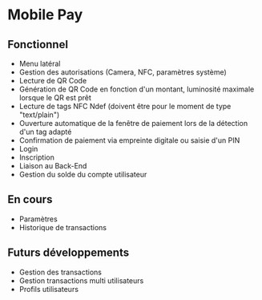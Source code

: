 # Mobile Pay

## Fonctionnel
- Menu latéral
- Gestion des autorisations (Camera, NFC, paramètres système)
- Lecture de QR Code
- Génération de QR Code en fonction d'un montant, luminosité maximale lorsque le QR est prêt
- Lecture de tags NFC Ndef (doivent être pour le moment de type "text/plain")
- Ouverture automatique de la fenêtre de paiement lors de la détection d'un tag adapté
- Confirmation de paiement via empreinte digitale ou saisie d'un PIN
- Login
- Inscription
- Liaison au Back-End
- Gestion du solde du compte utilisateur

## En cours
- Paramètres
- Historique de transactions

## Futurs développements
- Gestion des transactions
- Gestion transactions multi utilisateurs
- Profils utilisateurs
